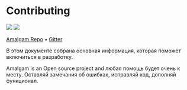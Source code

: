 # Contributing
[![](https://img.shields.io/badge/Powered%20by-Canfly%20LLP-blue.svg?style=flat-square)](https://canfly.org)
[![](https://img.shields.io/badge/Project-Amalgam-blue.svg?style=flat-square)](http://amal.ga)


[Amalgam Repo](https://github.com/Canfly/Amalgam) • [Gitter](http://gitter.im/Canfly/Amalgam)

В этом документе собрана основная информация, которая поможет включиться в разработку. 

Amalgam is an Open source project and любая помощь будет очень к месту.
Оставляй замечания об ошибках, исправляй код, дополняй функционал.
